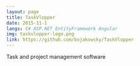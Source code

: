```yaml
---
layout: page
title: TaskVlopper
date: 2015-11-1
langs: C# ASP.NET EntityFramework Angular
img: taskvlopper-logo.png
link: https://github.com/bojakowsky/TaskVlopper
---
```


Task and project management software
